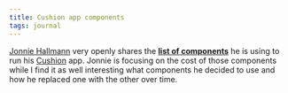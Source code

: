 ```yaml
---
title: Cushion app components
tags: journal
---
```

[Jonnie Hallmann](https://destroytoday.com) very openly shares the [**list of components**](https://cushionapp.com/running-costs) he is using to run his [Cushion](https://cushionapp.com) app. Jonnie is focusing on the cost of those components while I find it as well interesting what components he decided to use and how he replaced one with the other over time.